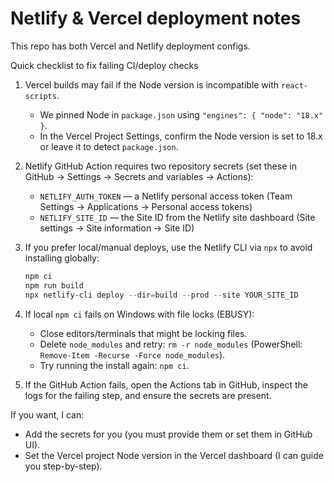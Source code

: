 Netlify & Vercel deployment notes
===============================

This repo has both Vercel and Netlify deployment configs.

Quick checklist to fix failing CI/deploy checks

1. Vercel builds may fail if the Node version is incompatible with `react-scripts`.
   - We pinned Node in `package.json` using `"engines": { "node": "18.x" }`.
   - In the Vercel Project Settings, confirm the Node version is set to 18.x or leave it to detect `package.json`.

2. Netlify GitHub Action requires two repository secrets (set these in GitHub → Settings → Secrets and variables → Actions):
   - `NETLIFY_AUTH_TOKEN` — a Netlify personal access token (Team Settings → Applications → Personal access tokens)
   - `NETLIFY_SITE_ID` — the Site ID from the Netlify site dashboard (Site settings → Site information → Site ID)

3. If you prefer local/manual deploys, use the Netlify CLI via `npx` to avoid installing globally:
   ```powershell
   npm ci
   npm run build
   npx netlify-cli deploy --dir=build --prod --site YOUR_SITE_ID
   ```

4. If local `npm ci` fails on Windows with file locks (EBUSY):
   - Close editors/terminals that might be locking files.
   - Delete `node_modules` and retry: `rm -r node_modules` (PowerShell: `Remove-Item -Recurse -Force node_modules`).
   - Try running the install again: `npm ci`.

5. If the GitHub Action fails, open the Actions tab in GitHub, inspect the logs for the failing step, and ensure the secrets are present.

If you want, I can:
- Add the secrets for you (you must provide them or set them in GitHub UI).
- Set the Vercel project Node version in the Vercel dashboard (I can guide you step-by-step).
